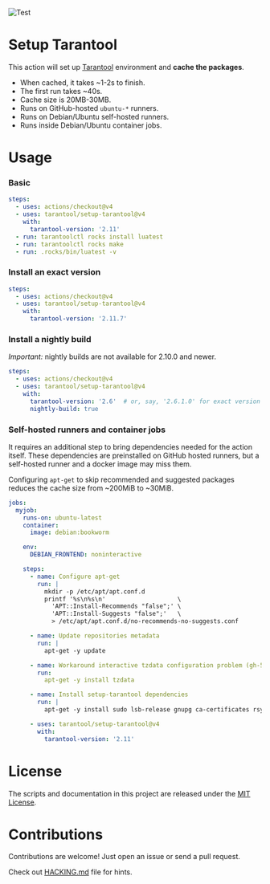 ![Test](https://github.com/tarantool/setup-tarantool/workflows/Test/badge.svg)

# Setup Tarantool

This action will set up [Tarantool](https://www.tarantool.io) environment and **cache the packages**.

- When cached, it takes \~1-2s to finish.
- The first run takes \~40s.
- Cache size is 20MB-30MB.
- Runs on GitHub-hosted `ubuntu-*` runners.
- Runs on Debian/Ubuntu self-hosted runners.
- Runs inside Debian/Ubuntu container jobs.

# Usage

### Basic

```yaml
steps:
  - uses: actions/checkout@v4
  - uses: tarantool/setup-tarantool@v4
    with:
      tarantool-version: '2.11'
  - run: tarantoolctl rocks install luatest
  - run: tarantoolctl rocks make
  - run: .rocks/bin/luatest -v
```

### Install an exact version

```yaml
steps:
  - uses: actions/checkout@v4
  - uses: tarantool/setup-tarantool@v4
    with:
      tarantool-version: '2.11.7'
```

### Install a nightly build

*Important:* nightly builds are not available for 2.10.0 and newer.

```yaml
steps:
  - uses: actions/checkout@v4
  - uses: tarantool/setup-tarantool@v4
    with:
      tarantool-version: '2.6'  # or, say, '2.6.1.0' for exact version
      nightly-build: true
```

### Self-hosted runners and container jobs

It requires an additional step to bring dependencies needed for the action
itself. These dependencies are preinstalled on GitHub hosted runners, but a
self-hosted runner and a docker image may miss them.

Configuring `apt-get` to skip recommended and suggested packages reduces the
cache size from \~200MiB to \~30MiB.

```yaml
jobs:
  myjob:
    runs-on: ubuntu-latest
    container:
      image: debian:bookworm

    env:
      DEBIAN_FRONTEND: noninteractive

    steps:
      - name: Configure apt-get
        run: |
          mkdir -p /etc/apt/apt.conf.d
          printf '%s\n%s\n'                    \
            'APT::Install-Recommends "false";' \
            'APT::Install-Suggests "false";'   \
            > /etc/apt/apt.conf.d/no-recommends-no-suggests.conf

      - name: Update repositories metadata
        run: |
          apt-get -y update

      - name: Workaround interactive tzdata configuration problem (gh-50)
        run:
          apt-get -y install tzdata

      - name: Install setup-tarantool dependencies
        run: |
          apt-get -y install sudo lsb-release gnupg ca-certificates rsync

      - uses: tarantool/setup-tarantool@v4
        with:
          tarantool-version: '2.11'
```

# License

The scripts and documentation in this project are released under the [MIT License](LICENSE).

# Contributions

Contributions are welcome! Just open an issue or send a pull request.

Check out [HACKING.md](./HACKING.md) file for hints.
